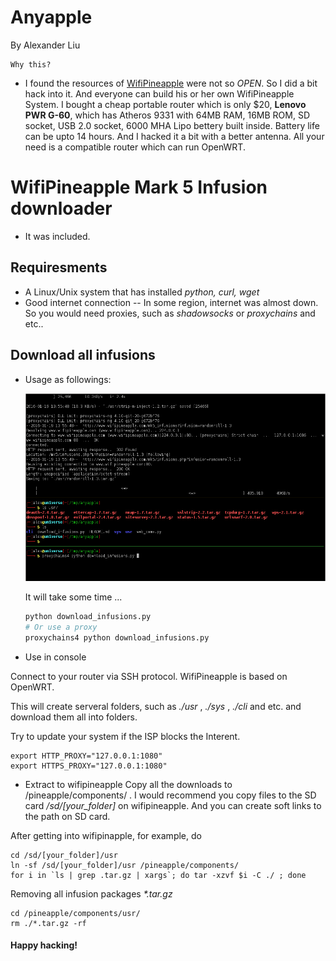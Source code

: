 Anyapple
=======================================
By Alexander Liu


    Why this?

* I found the resources of [WifiPineapple](https://www.wifipineapple.com) were not so *OPEN*. So I did a bit hack into it.
And everyone can build his or her own WifiPineapple System.
I bought a cheap portable router which is only $20, **Lenovo PWR G-60**, which has Atheros 9331 with 64MB RAM, 16MB ROM, SD socket, USB 2.0 socket,  6000 MHA Lipo bettery built inside. Battery life can be upto 14 hours.
And I hacked it a bit with a better antenna.
All your need is a compatible router which can run OpenWRT.



WifiPineapple Mark 5 Infusion downloader
=======================================
* It was included.


Requiresments
-------------
* A Linux/Unix system that has installed *python, curl, wget*
* Good internet connection -- In some region, internet was almost down. So you would need proxies, such as *shadowsocks* or *proxychains* and etc..


Download all infusions
----------------------
* Usage as followings:

    ![demo](static/snapshot170.png)

    It will take some time ...

    ```bash
    python download_infusions.py
    # Or use a proxy
    proxychains4 python download_infusions.py
    ```

* Use in console

Connect to your router via SSH protocol. WifiPineapple is based on OpenWRT.

This will create serveral folders, such as *./usr* , *./sys* , *./cli* and etc. and download them all into folders.

Try to update your system if the ISP blocks the Interent.

    export HTTP_PROXY="127.0.0.1:1080"
    export HTTPS_PROXY="127.0.0.1:1080"

* Extract to wifipineapple
Copy all the downloads to /pineapple/components/ . I would recommend you copy files to the SD card */sd/[your_folder]* on wifipineapple. And you can create soft links to the path on SD card.

After getting into wifipinapple, for example,  do 

    cd /sd/[your_folder]/usr
    ln -sf /sd/[your_folder]/usr /pineapple/components/
    for i in `ls | grep .tar.gz | xargs`; do tar -xzvf $i -C ./ ; done

Removing all infusion packages _*.tar.gz_

    cd /pineapple/components/usr/
    rm ./*.tar.gz -rf




#### Happy hacking!
